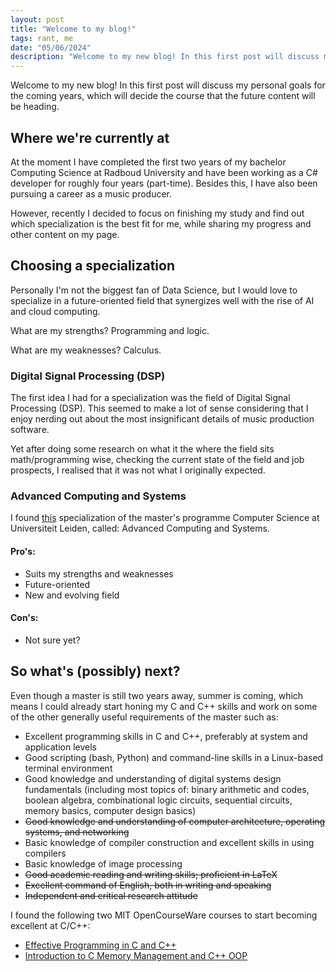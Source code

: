 ```yaml
---
layout: post
title: "Welcome to my blog!"
tags: rant, me
date: "05/06/2024"
description: "Welcome to my new blog! In this first post will discuss my personal goals for the coming years, which will in turn decide the course that the future content will be heading."
---
```

Welcome to my new blog! In this first post will discuss my personal goals for the coming years, which will decide the course that the future content will be heading.

## Where we're currently at

At the moment I have completed the first two years of my bachelor Computing Science at Radboud University and have been working as a C# developer for roughly four years (part-time). Besides this, I have also been pursuing a career as a music producer. 

However, recently I decided to focus on finishing my study and find out which specialization is the best fit for me, while sharing my progress and other content on my page.

## Choosing a specialization

Personally I'm not the biggest fan of Data Science, but I would love to specialize in a future-oriented field that synergizes well with the rise of AI and cloud computing.

What are my strengths? Programming and logic.

What are my weaknesses? Calculus.

### Digital Signal Processing (DSP)

The first idea I had for a specialization was the field of Digital Signal Processing (DSP). This seemed to make a lot of sense considering that I enjoy nerding out about the most insignificant details of music production software.

Yet after doing some research on what it the where the field sits math/programming wise, checking the current state of the field and job prospects, I realised that it was not what I originally expected.

### Advanced Computing and Systems

I found [this](https://www.universiteitleiden.nl/en/education/study-programmes/master/computer-science/advanced-computing-and-systems) specialization of the master's programme Computer Science at Universiteit Leiden, called: Advanced Computing and Systems.

#### Pro's:
- Suits my strengths and weaknesses
- Future-oriented
- New and evolving field

#### Con's:
- Not sure yet?

## So what's (possibly) next?

Even though a master is still two years away, summer is coming, which means I could already start honing my C and C++ skills and work on some of the other generally useful requirements of the master such as:
- Excellent programming skills in C and C++, preferably at system and application levels
- Good scripting (bash, Python) and command-line skills in a Linux-based terminal environment
- Good knowledge and understanding of digital systems design fundamentals (including most topics of: binary arithmetic and codes, boolean algebra, combinational logic circuits, sequential circuits, memory basics, computer design basics)
- ~~Good knowledge and understanding of computer architecture, operating systems, and networking~~
- Basic knowledge of compiler construction and excellent skills in using compilers
- Basic knowledge of image processing
- ~~Good academic reading and writing skills; proficient in LaTeX~~
- ~~Excellent command of English, both in writing and speaking~~
- ~~Independent and critical research attitude~~

I found the following two MIT OpenCourseWare courses to start becoming excellent at C/C++:
- [Effective Programming in C and C++](https://ocw.mit.edu/courses/6-s096-effective-programming-in-c-and-c-january-iap-2014/)
- [Introduction to C Memory Management and C++ OOP](https://ocw.mit.edu/courses/6-088-introduction-to-c-memory-management-and-c-object-oriented-programming-january-iap-2010/)